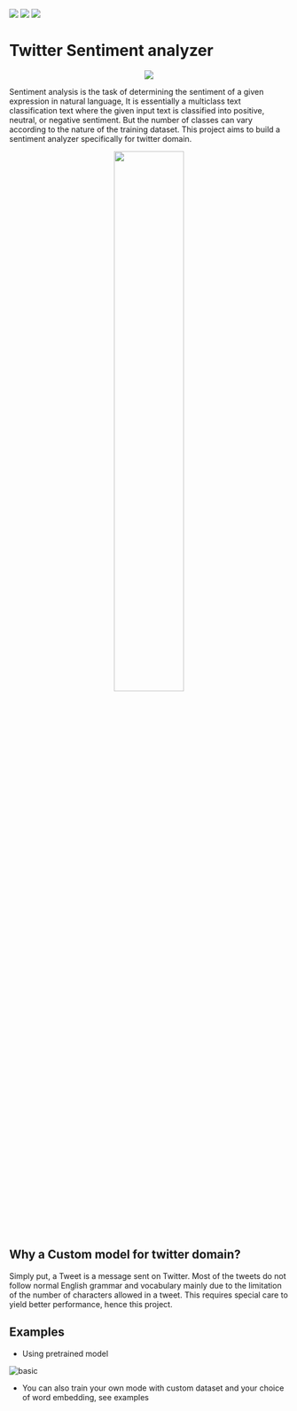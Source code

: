 [![](https://img.shields.io/github/issues/shahules786/Twitter-Sentiment)]()
[![](https://img.shields.io/github/license/shahules786/Twitter-Sentiment)]()
[![](https://img.shields.io/github/stars/shahules786/Twitter-Sentiment)]()


# Twitter Sentiment analyzer


<p align="center">
  <img src="https://user-images.githubusercontent.com/25312635/95116850-4d01ff80-0765-11eb-887d-c3fbcf3797d0.png" />
</p>


Sentiment analysis is the task of determining the sentiment of a given expression in natural language, It is essentially a multiclass text classification text where the given input text is classified into positive, neutral, or negative sentiment. But the number of classes can vary according to the nature of the training dataset. This project aims to build a sentiment analyzer specifically for twitter domain.


<p align="center">
  <img src="https://user-images.githubusercontent.com/25312635/94103308-f1c13a80-fe51-11ea-819e-def5948c479f.png" width="50%" />
</p>

## Why a Custom model for twitter domain?

Simply put, a Tweet is a message sent on Twitter. Most of the tweets do not follow normal English grammar and vocabulary mainly due to the limitation of the number of characters allowed in a tweet. This requires special care to yield better performance, hence this project.

## Examples

- Using pretrained model

![basic](https://user-images.githubusercontent.com/25312635/96710969-71dbb100-13ba-11eb-9756-651384688a8b.gif)


- You can also train your own mode with custom dataset and your choice of word embedding, see examples